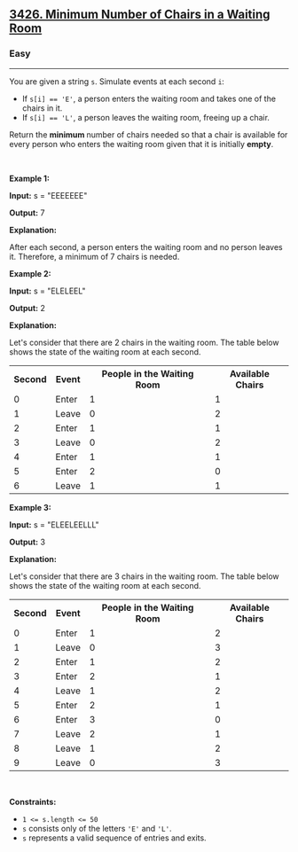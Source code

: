 <h2><a href="https://leetcode.com/contest/weekly-contest-400/problems/minimum-number-of-chairs-in-a-waiting-room">3426. Minimum Number of Chairs in a Waiting Room</a></h2><h3>Easy</h3><hr><p>You are given a string <code>s</code>. Simulate events at each second <code>i</code>:</p>

<ul>
	<li>If <code>s[i] == &#39;E&#39;</code>, a person enters the waiting room and takes one of the chairs in it.</li>
	<li>If <code>s[i] == &#39;L&#39;</code>, a person leaves the waiting room, freeing up a chair.</li>
</ul>

<p>Return the <strong>minimum </strong>number of chairs needed so that a chair is available for every person who enters the waiting room given that it is initially <strong>empty</strong>.</p>

<p>&nbsp;</p>
<p><strong class="example">Example 1:</strong></p>

<div class="example-block">
<p><strong>Input:</strong> <span class="example-io">s = &quot;EEEEEEE&quot;</span></p>

<p><strong>Output:</strong> <span class="example-io">7</span></p>

<p><strong>Explanation:</strong></p>

<p>After each second, a person enters the waiting room and no person leaves it. Therefore, a minimum of 7 chairs is needed.</p>
</div>

<p><strong class="example">Example 2:</strong></p>

<div class="example-block">
<p><strong>Input:</strong> <span class="example-io">s = &quot;ELELEEL&quot;</span></p>

<p><strong>Output:</strong> <span class="example-io">2</span></p>

<p><strong>Explanation:</strong></p>

<p>Let&#39;s consider that there are 2 chairs in the waiting room. The table below shows the state of the waiting room at each second.</p>
</div>

<table>
	<tbody>
		<tr>
			<th>Second</th>
			<th>Event</th>
			<th>People in the Waiting Room</th>
			<th>Available Chairs</th>
		</tr>
		<tr>
			<td>0</td>
			<td>Enter</td>
			<td>1</td>
			<td>1</td>
		</tr>
		<tr>
			<td>1</td>
			<td>Leave</td>
			<td>0</td>
			<td>2</td>
		</tr>
		<tr>
			<td>2</td>
			<td>Enter</td>
			<td>1</td>
			<td>1</td>
		</tr>
		<tr>
			<td>3</td>
			<td>Leave</td>
			<td>0</td>
			<td>2</td>
		</tr>
		<tr>
			<td>4</td>
			<td>Enter</td>
			<td>1</td>
			<td>1</td>
		</tr>
		<tr>
			<td>5</td>
			<td>Enter</td>
			<td>2</td>
			<td>0</td>
		</tr>
		<tr>
			<td>6</td>
			<td>Leave</td>
			<td>1</td>
			<td>1</td>
		</tr>
	</tbody>
</table>

<p><strong class="example">Example 3:</strong></p>

<div class="example-block">
<p><strong>Input:</strong> <span class="example-io">s = &quot;ELEELEELLL&quot;</span></p>

<p><strong>Output:</strong> <span class="example-io">3</span></p>

<p><strong>Explanation:</strong></p>

<p>Let&#39;s consider that there are 3 chairs in the waiting room. The table below shows the state of the waiting room at each second.</p>
</div>

<table>
	<tbody>
		<tr>
			<th>Second</th>
			<th>Event</th>
			<th>People in the Waiting Room</th>
			<th>Available Chairs</th>
		</tr>
		<tr>
			<td>0</td>
			<td>Enter</td>
			<td>1</td>
			<td>2</td>
		</tr>
		<tr>
			<td>1</td>
			<td>Leave</td>
			<td>0</td>
			<td>3</td>
		</tr>
		<tr>
			<td>2</td>
			<td>Enter</td>
			<td>1</td>
			<td>2</td>
		</tr>
		<tr>
			<td>3</td>
			<td>Enter</td>
			<td>2</td>
			<td>1</td>
		</tr>
		<tr>
			<td>4</td>
			<td>Leave</td>
			<td>1</td>
			<td>2</td>
		</tr>
		<tr>
			<td>5</td>
			<td>Enter</td>
			<td>2</td>
			<td>1</td>
		</tr>
		<tr>
			<td>6</td>
			<td>Enter</td>
			<td>3</td>
			<td>0</td>
		</tr>
		<tr>
			<td>7</td>
			<td>Leave</td>
			<td>2</td>
			<td>1</td>
		</tr>
		<tr>
			<td>8</td>
			<td>Leave</td>
			<td>1</td>
			<td>2</td>
		</tr>
		<tr>
			<td>9</td>
			<td>Leave</td>
			<td>0</td>
			<td>3</td>
		</tr>
	</tbody>
</table>

<p>&nbsp;</p>
<p><strong>Constraints:</strong></p>

<ul>
	<li><code>1 &lt;= s.length &lt;= 50</code></li>
	<li><code>s</code> consists only of the letters <code>&#39;E&#39;</code> and <code>&#39;L&#39;</code>.</li>
	<li><code>s</code> represents a valid sequence of entries and exits.</li>
</ul>
